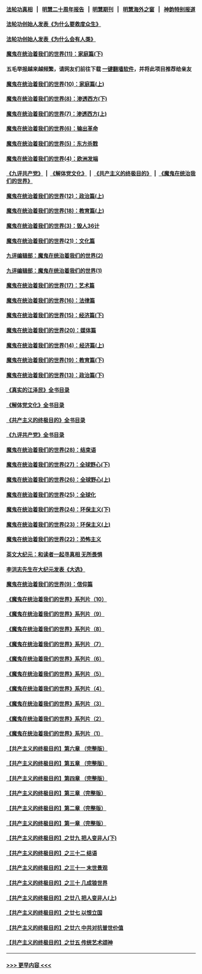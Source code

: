 #### [法轮功真相](https://github.com/gfw-breaker/truth/blob/master/README.md?t=0) &nbsp;&nbsp;|&nbsp;&nbsp; [明慧二十周年报告](https://github.com/gfw-breaker/mh-reports/blob/master/README.md?t=0) &nbsp;&nbsp;|&nbsp;&nbsp;[明慧期刊](https://github.com/gfw-breaker/mh-qikan) &nbsp;&nbsp;|&nbsp;&nbsp; [明慧海外之窗](https://github.com/gfw-breaker/mh-news/blob/master/README.md?t=0) &nbsp;&nbsp;|&nbsp;&nbsp; [神韵特别报道](https://github.com/gfw-breaker/mh-news/blob/master/shenyun.md?t=0)
#### [法轮功创始人发表《为什么要救度众生》](../pages/nsc422/n13975246.md?t=04190343) 
#### [法轮功创始人发表《为什么会有人类》](../pages/nsc422/n13912117.md?t=04190343) 
#### [魔鬼在统治着我们的世界(11)：家庭篇(下)](../pages/nsc422/n10440961.md?t=04190343) 
#### 五毛举报越来越频繁，请网友们前往下载 [一键翻墙软件](https://github.com/gfw-breaker/ssr-accounts)，并将此项目推荐给亲友
#### [魔鬼在统治着我们的世界(10)：家庭篇(上)](../pages/nsc422/n10435448.md?t=04190343) 
#### [魔鬼在统治着我们的世界(8)：渗透西方(下)](../pages/nsc422/n10429603.md?t=04190343) 
#### [魔鬼在统治着我们的世界(7)：渗透西方(上)](../pages/nsc422/n10426013.md?t=04190343) 
#### [魔鬼在统治着我们的世界(6)：输出革命](../pages/nsc422/n10421536.md?t=04190343) 
#### [魔鬼在统治着我们的世界(5)：东方杀戮](../pages/nsc422/n10417707.md?t=04190343) 
#### [魔鬼在统治着我们的世界(4)：欧洲发端](../pages/nsc422/n10414890.md?t=04190343) 
#### [《九评共产党》](https://github.com/begood0513/9ping.md/blob/master/README.md) &nbsp;|&nbsp; [《解体党文化》](../../../../jtdwh.md/blob/master/README.md)  &nbsp;|&nbsp; [《共产主义的终极目的》](../../../../gczydzjmd.md/blob/master/README.md) &nbsp;|&nbsp; [《魔鬼在统治我们的世界》](../../../../mgztzwmdsj.md/blob/master/README.md) 
#### [魔鬼在统治着我们的世界(12)：政治篇(上)](../pages/nsc422/n10444576.md?t=04190343) 
#### [魔鬼在统治着我们的世界(18)：教育篇(上)](../pages/nsc422/n10526970.md?t=04190343) 
#### [魔鬼在统治着我们的世界(3)：毁人36计](../pages/nsc422/n10411583.md?t=04190343) 
#### [魔鬼在统治着我们的世界(21)：文化篇](../pages/nsc422/n10597706.md?t=04190343) 
#### [九评编辑部：魔鬼在统治着我们的世界(2)](../pages/nsc422/n10410036.md?t=04190343) 
#### [九评编辑部：魔鬼在统治着我们的世界(1)](../pages/nsc422/n10406825.md?t=04190343) 
#### [魔鬼在统治着我们的世界(17)：艺术篇](../pages/nsc422/n10499093.md?t=04190343) 
#### [魔鬼在统治着我们的世界(16)：法律篇](../pages/nsc422/n10485969.md?t=04190343) 
#### [魔鬼在统治着我们的世界(15)：经济篇(下)](../pages/nsc422/n10469975.md?t=04190343) 
#### [魔鬼在统治着我们的世界(20)：媒体篇](../pages/nsc422/n10586579.md?t=04190343) 
#### [魔鬼在统治着我们的世界(14)：经济篇(上)](../pages/nsc422/n10457370.md?t=04190343) 
#### [魔鬼在统治着我们的世界(19)：教育篇(下)](../pages/nsc422/n10564808.md?t=04190343) 
#### [魔鬼在统治着我们的世界(13)：政治篇(下)](../pages/nsc422/n10448270.md?t=04190343) 
#### [《真实的江泽民》全书目录](../pages/nsc422/n13721399.md?t=04190343) 
#### [《解体党文化》全书目录](../pages/nsc422/n13721157.md?t=04190343) 
#### [《共产主义的终极目的》全书目录](../pages/nsc422/n13721048.md?t=04190343) 
#### [《九评共产党》全书目录](../pages/nsc422/n13708085.md?t=04190343) 
#### [魔鬼在统治着我们的世界(28)：结束语](../pages/nsc422/n10936246.md?t=04190343) 
#### [魔鬼在统治着我们的世界(27)：全球野心(下)](../pages/nsc422/n10928319.md?t=04190343) 
#### [魔鬼在统治着我们的世界(26)：全球野心(上)](../pages/nsc422/n10900318.md?t=04190343) 
#### [魔鬼在统治着我们的世界(25)：全球化](../pages/nsc422/n10788205.md?t=04190343) 
#### [魔鬼在统治着我们的世界(24)：环保主义(下)](../pages/nsc422/n10695307.md?t=04190343) 
#### [魔鬼在统治着我们的世界(23)：环保主义(上)](../pages/nsc422/n10688613.md?t=04190343) 
#### [魔鬼在统治着我们的世界(22)：恐怖主义](../pages/nsc422/n10614727.md?t=04190343) 
#### [英文大纪元：和读者一起寻真相 无所畏惧](../pages/nsc422/n12542027.md?t=04190343) 
#### [李洪志先生在大纪元发表《大选》](../pages/nsc422/n12534746.md?t=04190343) 
#### [魔鬼在统治着我们的世界(9)：信仰篇](../pages/nsc422/n10432159.md?t=04190343) 
#### [《魔鬼在统治着我们的世界》系列片（10）](../pages/nsc422/n12292670.md?t=04190343) 
#### [《魔鬼在统治着我们的世界》系列片（9）](../pages/nsc422/n12290859.md?t=04190343) 
#### [《魔鬼在统治着我们的世界》系列片（8）](../pages/nsc422/n12287445.md?t=04190343) 
#### [《魔鬼在统治着我们的世界》系列片（7）](../pages/nsc422/n12283425.md?t=04190343) 
#### [《魔鬼在统治着我们的世界》系列片（6）](../pages/nsc422/n12282314.md?t=04190343) 
#### [《魔鬼在统治着我们的世界》系列片（5）](../pages/nsc422/n12281419.md?t=04190343) 
#### [《魔鬼在统治着我们的世界》系列片（4）](../pages/nsc422/n12274024.md?t=04190343) 
#### [《魔鬼在统治着我们的世界》系列片（3）](../pages/nsc422/n12271322.md?t=04190343) 
#### [《魔鬼在统治着我们的世界》系列片（2）](../pages/nsc422/n12269049.md?t=04190343) 
#### [《魔鬼在统治着我们的世界》系列片（1）](../pages/nsc422/n12267575.md?t=04190343) 
#### [【共产主义的终极目的】第六章 （完整版）](../pages/nsc422/n11428913.md?t=04190343) 
#### [【共产主义的终极目的】第五章 （完整版）](../pages/nsc422/n11428912.md?t=04190343) 
#### [【共产主义的终极目的】第四章 （完整版）](../pages/nsc422/n11428907.md?t=04190343) 
#### [【共产主义的终极目的】第三章（完整版）](../pages/nsc422/n11428848.md?t=04190343) 
#### [【共产主义的终极目的】第二章（完整版）](../pages/nsc422/n11428831.md?t=04190343) 
#### [【共产主义的终极目的】第一章（完整版）](../pages/nsc422/n11417651.md?t=04190343) 
#### [【共产主义的终极目的】之廿九 把人变非人(下)](../pages/nsc422/n11344140.md?t=04190343) 
#### [【共产主义的终极目的】之三十二 结语](../pages/nsc422/n11360535.md?t=04190343) 
#### [【共产主义的终极目的】之三十一 末世景观](../pages/nsc422/n11351129.md?t=04190343) 
#### [【共产主义的终极目的】之三十 几成狼世界](../pages/nsc422/n11348280.md?t=04190343) 
#### [【共产主义的终极目的】之廿八 把人变非人(上)](../pages/nsc422/n11340492.md?t=04190343) 
#### [【共产主义的终极目的】之廿七 以恨立国](../pages/nsc422/n11336944.md?t=04190343) 
#### [【共产主义的终极目的】之廿六 中共对抗普世价值](../pages/nsc422/n11324785.md?t=04190343) 
#### [【共产主义的终极目的】之廿五 传统艺术颂神](../pages/nsc422/n11296396.md?t=04190343) 

----
#### [ >>> 更早内容 <<< ](../indexes/nsc422-earlier.md)
